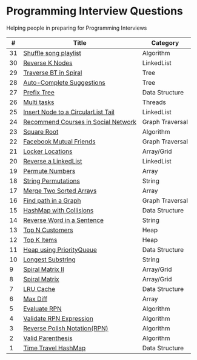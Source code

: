 Programming Interview Questions
===============================
Helping people in preparing for Programming Interviews

|#|Title|Category|
|---|-----|---------|
|31|[Shuffle song playlist](./src/algorithms/shufflePlayList)|Algorithm|
|30|[Reverse K Nodes](./src/linkedlist/reverseKNodes)|LinkedList|
|29|[Traverse BT in Spiral](./src/tree/traverseBTSpiralOrder)|Tree|
|28|[Auto-Complete Suggestions](./src/tree/autoComplete)|Tree|
|27|[Prefix Tree](./src/datastructures/prefixTree)|Data Structure|
|26|[Multi tasks](./src/threads/multitasks)|Threads|
|25|[Insert Node to a CircularList Tail](./src/linkedlist/addNodeToCircularTail)|LinkedList|
|24|[Recommend Courses in Social Network](./src/graph/recommendedCourses)|Graph Traversal|
|23|[Square Root](./src/algorithms/squareRoot)|Algorithm|
|22|[Facebook Mutual Friends](./src/graph/mutualFriends)|Graph Traversal|
|21|[Locker Locations](./src/array/lockerLocations)|Array/Grid|
|20|[Reverse a LinkedList](./src/linkedlist/reverseList)|LinkedList|
|19|[Permute Numbers](./src/array/permutations)|Array|
|18|[String Permutations](./src/string/permutations)|String|
|17|[Merge Two Sorted Arrays](./src/array/merge2SortedArrays)|Array|
|16|[Find path in a Graph](./src/graph/findPath)|Graph Traversal|
|15|[HashMap with Collisions](./src/datastructures/mapWithCollision)|Data Structure|
|14|[Reverse Word in a Sentence](./src/string/reverseEachWord)|String|
|13|[Top N Customers](./src/heap/topNcustomers)|Heap|
|12|[Top K Items](./src/heap/topk)|Heap|
|11|[Heap using PriorityQueue](./src/datastructures/heapusingqueue)|Data Structure|
|10|[Longest Substring](./src/string/longestsubstr)|String|
|9|[Spiral Matrix II](./src/array/spiralMatrixII)|Array/Grid|
|8|[Spiral Matrix](./src/array/spiralMatrix)|Array/Grid|
|7|[LRU Cache](./src/datastructures/lrucache)|Data Structure|
|6|[Max Diff](./src/array/maxdiff)|Array|
|5|[Evaluate RPN](./src/algorithms/evaluateRPN)|Algorithm|
|4|[Validate RPN Expression](./src/algorithms/validateRPN)|Algorithm|
|3|[Reverse Polish Notation(RPN)](./src/algorithms/rpn)|Algorithm|
|2|[Valid Parenthesis](./src/algorithms/validparenthesis)|Algorithm|
|1|[Time Travel HashMap](./src/datastructures/timetravelmap)|Data Structure|
